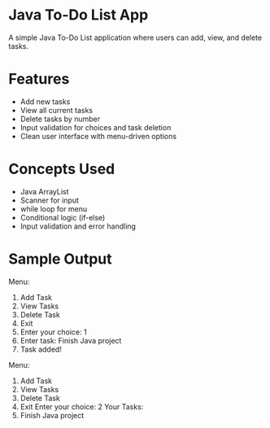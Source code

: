 # Java To-Do List App

A simple Java To-Do List application where users can add, view, and delete tasks.

# Features

- Add new tasks
- View all current tasks
- Delete tasks by number
- Input validation for choices and task deletion
- Clean user interface with menu-driven options

# Concepts Used

- Java ArrayList
- Scanner for input
- while loop for menu
- Conditional logic (if-else)
- Input validation and error handling

# Sample Output

Menu:
1. Add Task
2. View Tasks
3. Delete Task
4. Exit
5. Enter your choice: 1
6. Enter task: Finish Java project
7. Task added!


Menu:
1. Add Task
2. View Tasks
3. Delete Task
4. Exit Enter your choice: 2
Your Tasks:
1. Finish Java project
